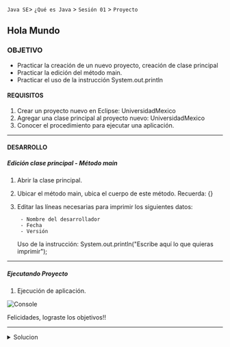 `Java SE`> `¿Qué es Java` > `Sesión 01` > `Proyecto`

## Hola Mundo

### OBJETIVO

- Practicar la creación de un nuevo proyecto, creación de clase principal
- Practicar la edición del método main.
- Practicar el uso de la instrucción System.out.println

#### REQUISITOS

1. Crear un proyecto nuevo en Eclipse: UniversidadMexico
2. Agregar una clase principal al proyecto nuevo: UniversidadMexico
3. Conocer el procedimiento para ejecutar una aplicación.

<hr>

#### DESARROLLO

##### Edición clase principal - Método main

1. Abrir la clase principal.
2. Ubicar el método main, ubica el cuerpo de este método. Recuerda: {}
3. Editar las líneas necesarias para imprimir los siguientes datos:

        - Nombre del desarrollador
        - Fecha
        - Versión
        
   Uso de la instrucción: System.out.println("Escribe aquí lo que quieras imprimir");

<hr>

##### Ejecutando Proyecto

1. Ejecución de aplicación. 
   
![Console](https://user-images.githubusercontent.com/56565204/66885184-21f12f80-ef99-11e9-9aa1-5a0b3b545bec.png)

Felicidades, lograste los objetivos!!

<hr> 

<details>
	<summary>Solucion</summary>
	<p> 1. Crear un nuevo JavaProyect en Eclipse </p>
	<p> 2. Asignarle el nombre UniversidadMexico </p>
	<p> 3. Crear una clase principal, asignarle el nombre UniversidadMexico </p>
        <p> 4. Repite el uso de la instrucción System.out.println..., para generar un banner con los datos de proyecto </p>
	<p> 5. Ejecutar Proyecto </p>
</details> 
